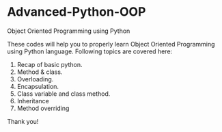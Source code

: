 # Advanced-Python-OOP
Object Oriented Programming using Python

These codes will help you to properly learn Object Oriented Programming using Python language. Following topics are covered here:

1. Recap of basic python.
2. Method & class.
3. Overloading.
4. Encapsulation.
5. Class variable and class method.
6. Inheritance
7. Method overriding


Thank you!
